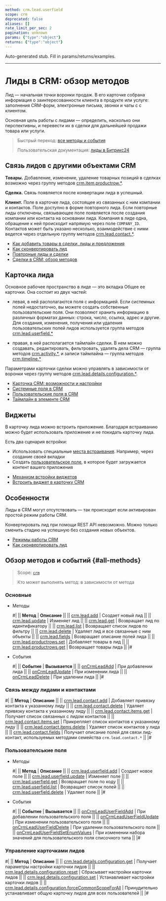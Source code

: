 ```yaml
---
method: crm.lead.userfield
scope: crm
deprecated: false
aliases: []
rate_limit_per_sec: 2
pagination: unknown
params: {"type":"object"}
returns: {"type":"object"}
---
```


Auto-generated stub. Fill in params/returns/examples.

---

# Лиды в CRM: обзор методов

Лид — начальная точки воронки продаж. В его карточке собрана информация о заинтересованности клиента в продукте или услуге: заполнения CRM-форм, электронные письма, звонки и чаты с с клиентом. 

Основная цель работы с лидами — определить, насколько они перспективны, и перевести их в сделки для дальнейшей продажи товара или услуги.

> Быстрый переход: [все методы и события](#all-methods)
> 
> Пользовательская документация: [лиды в Битрикс24](https://helpdesk.bitrix24.ru/open/1357950/) 

## Связь лидов с другими объектами CRM

**Товары.** Добавление, изменение, удаление товарных позиций в сделках возможно через группу методов [crm.item.productrow.*](../universal/product-rows/index.md).

**Сделка.** Связь появляется после конвертации лида в успешный.

**Клиент.** Поле в карточке лида, состоящее из связанных с ним компании и контактов. Поле доступно в форме повторного лида. Если повторные лиды отключены, связывающее поле появляется после создания компании или контакта на основании лида. Компания в лиде одна, обращение к ней происходит напрямую через поле `COMPANY_ID`.  Контактов может быть указано несколько, взаимодействие с ними ведется через отдельную группу методов [crm.lead.contact.*](./management-communication/index.md).  



- [Как добавить товары в сделки, лиды и предложения](https://helpdesk.bitrix24.ru/open/13216242/)
- [Как сконвертировать лид](https://helpdesk.bitrix24.ru/open/1484389/)
- [Повторные лиды и сделки](https://helpdesk.bitrix24.ru/open/17707848/)
- [Сделки в CRM: обзор методов](../deals/index.md)



## Карточка лида

Основное рабочее пространство в лиде — это вкладка Общее ее карточки. Она состоит из двух частей: 

* левая, в ней располагаются поля с информацией. Если системных полей недостаточно, вы можете создать собственные пользовательские поля. Они позволяют хранить информацию в различных форматах данных: строка, число, ссылка, адрес и другие. Для создания, изменения, получения или удаления пользовательских полей лидов используется группа методов [crm.lead.userfield.*](./userfield/index.md)

* правая, в ней располагается таймлайн сделки. В нем можно создавать, редактировать, фильтровать, удалять дела CRM — группа методов [crm.activity.*](../timeline/activities/index.md), и записи таймлайна — группа методов [crm.timeline.*](../timeline/index.md)

Параметрами карточки сделки можно управлять в зависимости от воронки через группу методов [crm.lead.details.configuration.*](./custom-form/index.md).



- [Карточка CRM: возможности и настройки](https://helpdesk.bitrix24.ru/open/22804914/)
- [Системные поля в CRM](https://helpdesk.bitrix24.ru/open/18478840/)
- [Пользовательские поля в CRM](https://helpdesk.bitrix24.ru/open/22048980/)
- [Таймлайн в элементе CRM](https://helpdesk.bitrix24.ru/open/23960160/)



## Виджеты

В карточку лида можно встроить приложение. Благодаря встраиванию можно будет использовать приложение и не покидать карточку лида.

Есть два сценария встройки: 
*  Использовать специальные [места встраивания](../../widgets/crm/index.md). Например, через создание своей вкладки
*  Создать [пользовательское поле](../../../tutorials/crm/crm-widgets/widget-as-field-in-lead-page.md), в которое будет загружается контент вашего приложения



- [Механизм встройки виджетов](../../widgets/index.md)
- [Встроить виджет в карточку CRM](../../../tutorials/crm/crm-widgets/widget-as-detail-tab.md)



## Особенности

Лиды в CRM могут отсутствовать  — так происходит если активирован простой режим работы CRM.  

Конвертировать лид при помощи REST API невозможно. Можно только сменить стадию на успешную без создания новых объектов.



- [Режимы работы CRM](https://helpdesk.bitrix24.ru/open/17611420/)
- [Как сконвертировать лид](https://helpdesk.bitrix24.ru/open/1484389/)



## Обзор методов и событий {#all-methods}

> Scope: [`crm`](../../scopes/permissions.md)
> 
> Кто может выполнять метод: в зависимости от метода

### Основные



- Методы
  
    #|
    || **Метод** | **Описание** ||
    || [crm.lead.add](./crm-lead-add.md) | Создает новый лид ||
    || [crm.lead.update](./crm-lead-update.md) | Изменяет лид ||
    || [crm.lead.get](./crm-lead-get.md) | Возвращает лид по идентификатору ||
    || [crm.lead.list](./crm-lead-list.md) | Возвращает список лидов по фильтру ||
    || [crm.lead.delete](./crm-lead-delete.md) | Удаляет лид и все связанные с ним объекты ||
    || [crm.lead.fields](./crm-lead-fields.md) | Возвращает описание полей лида ||
    || [crm.lead.productrows.set](./crm-lead-productrows-set.md) | Добавляет товары в лид ||
    || [crm.lead.productrows.get](./crm-lead-get.md) | Возвращает товары лида ||
    |#

- События 

    #|
    || **Событие** | **Вызывается** ||
    || [onCrmLeadAdd](./events/on-crm-lead-add.md) | При добавлении лида ||
    || [onCrmLeadUpdate](./events/on-crm-lead-update.md) | При изменении лида ||
    || [onCrmLeadDelete](./events/on-crm-lead-delete.md) | При удалении лида ||
    |#



### Связь между лидами и контактами

#|
|| **Метод** | **Описание** ||
|| [crm.lead.contact.add](./management-communication/crm-lead-contact-add.md) | Добавляет привязку контакта к указанному лиду ||
|| [crm.lead.contact.delete](./management-communication/crm-lead-contact-delete.md) | Удаляет привязку контакта к указанному лиду ||
|| [crm.lead.contact.items.get](./management-communication/crm-lead-contact-items-get.md) | Получает список связанных с лидом контактов ||
|| [crm.lead.contact.items.set](./management-communication/crm-lead-contact-items-set.md) | Прикрепляет список контактов к указанному лиду ||
|| [crm.lead.contact.items.delete](./management-communication/crm-lead-contact-items-delete.md) | Удаляет список контактов у лида ||
|| [crm.lead.contact.fields](./management-communication/crm-lead-contact-fields.md) | Получает описание полей для связи лид-контакт, используемых методами семейства `crm.lead.contact.*` ||
|#

### Пользователськие поля



- Методы

    #|
    || **Метод** | **Описание** ||
    || [crm.lead.userfield.add](./userfield/crm-lead-userfield-add.md) | Создает новое поле ||
    || [crm.lead.userfield.update](./userfield/crm-lead-userfield-update.md) | Изменяет поле ||
    || [crm.lead.userfield.get](./userfield/crm-lead-userfield-get.md) | Возвращает поле по коду ||
    || [crm.lead.userfield.list](./userfield/crm-lead-userfield-list.md) | Возвращает список полей ||
    || [crm.lead.userfield.delete](./userfield/crm-lead-userfield-delete.md) | Удаляет поле ||
    |#

- События 

    #|
    || **Событие** | **Вызывается** ||
    || [onCrmLeadUserFieldAdd](./userfield/events/on-crm-lead-user-field-add.md) | При добавлении пользовательского поля ||
    || [onCrmLeadUserFieldUpdate](./userfield/events/on-crm-lead-user-field-update.md) | При изменении пользовательского поля ||
    || [onCrmLeadUserFieldDelete](./userfield/events/on-crm-lead-user-field-delete.md) | При удалении пользовательского поля ||
    || [onCrmLeadUserFieldSetEnumValues](./userfield/events/on-crm-lead-user-field-set-enum-values.md) | При изменении набора значений для пользовательского поля списочного типа ||
    |#



### Управление карточками лидов 

#|
|| **Метод** | **Описание** ||
|| [crm.lead.details.configuration.get](./custom-form/crm-lead-details-configuration-get.md) | Получает параметры настройки карточки лидов ||
|| [crm.lead.details.configuration.reset](./custom-form/crm-lead-details-configuration-reset.md) | Сбрасывает настройки карточки лидов ||
|| [crm.lead.details.configuration.set](./custom-form/crm-lead-details-configuration-set.md) | Устанавливает настройки карточки лидов ||
|| [crm.lead.details.configuration.forceCommonScopeForAll](./custom-form/crm-lead-details-configuration-force-common-scope-for-all.md) | Принудительно устанавливает общую карточку лидов для всех пользователей ||
|#


